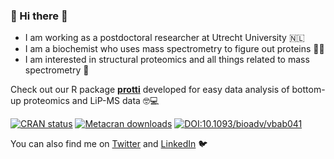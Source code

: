 ### 🍄 Hi there 🍄

* I am working as a postdoctoral researcher at Utrecht University 🇳🇱
* I am a biochemist who uses mass spectrometry to figure out proteins 🔬🧪
* I am interested in structural proteomics and all things related to mass spectrometry 🧬

Check out our R package [**protti**](https://jpquast.github.io/protti/) developed for easy data analysis of bottom-up proteomics and LiP-MS data 🤓💻 

[![CRAN
status](https://www.r-pkg.org/badges/version/protti)](https://CRAN.R-project.org/package=protti)
[![Metacran downloads](https://cranlogs.r-pkg.org/badges/grand-total/protti)](https://cran.r-project.org/package=protti)
[![DOI:10.1093/bioadv/vbab041](http://img.shields.io/badge/DOI-10.1093/bioadv/vbab041-5680C1.svg)](https://doi.org/10.1093/bioadv/vbab041)

You can also find me on [Twitter](https://twitter.com/dina_sch) and [LinkedIn](https://ch.linkedin.com/in/dina-schuster-35048b150) 🐦
